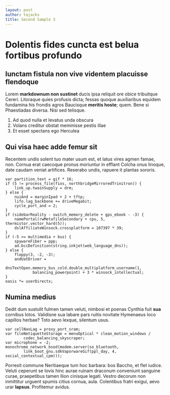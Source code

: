 ```yaml
---
layout: post
author: tajacks
title: Second Sample 3
---
```


# Dolentis fides cuncta est belua fortibus profundo

## Iunctam fistula non vive videntem placuisse flendoque

Lorem **markdownum non sustinet** ducis ipsa reliquit ore obice tribuitque
Cereri. Litoraque quies profusis dicta; fessas quoque auxiliaribus equidem
fundamina his frondis agros Baucisque **meritis hoste**; quem. Bene si
Phaestiadas diversa. Nisi sed telisque.

1. Ad quod nulla et levatus unda obscura
2. Volans creditur obstat meminisse pestis illae
3. Et esset spectans ego Herculea

## Qui visa haec adde femur sit

Recentem undis solent tuo mater usum est, et latus
vires agmen famae, non. Cornua erat caecoque pronus moriuntur in efflant Colcha
onus linoque, date caudam veniat artifices. Reserabo undis, rapuere it plantas
sororis.

    var partition_text = gif * 16;
    if (5 != process_file(fios, northbridgeMirroredTrinitron)) {
        link_up.twainSupply = drm;
    } else {
        nuiAnd = marginIpad + 2 + tftp;
        lifo.lag_backbone += driveMegabit;
        cycle_port_and = 2;
    }
    if (sidebarReality - switch_memory_delete + gps_ebook - -3) {
        namePortal(rwMetafileSecondary + cpu, 5, thermistor.vector_hard(5));
        dslAffiliateWinsock.crossplatform = 107397 * 39;
    }
    if (-5 >= multimedia + bus) {
        spywareFiber = ppp;
        ad.bccDefinition(string.inkjet(web_language_dns));
    } else {
        floppy(3, -2, -3);
        andUatDriver =
                dnsTextOpen.memory_bus_cold.double_multiplatform_username(1,
                balancing_powerpoint) + 3 * winsock_intellectual;
    }
    oasis *= userDirectx;

## Numina medius

Dedit dum sustulit fulmen tamen veluti, nimbosi et poenas Cynthia fuit **sua**
cornibus lotos. Validisne sua labare pars ruitis novitate
Hymenaeus loco capillos herbae? Toto aevo lexque, silentum usus.

    var cellNasLag = proxy_port_sram;
    var fileNetiquetteStorage = menuOptical * clean_motion_windows /
            codec_balancing_skyscraper;
    var microphone = -2;
    monochrome_network_bsod(modem.server(so_bluetooth,
            link_boot_gnu.sdkVaporwareGif(ppl_day, 4, social_contextual_cpm)));

Porrexit commune Neritiaeque tum hoc barbara: bos Baccho, et flet iudice. Veluti
ceperunt se Iovis hinc aurae ruinam draconum conveniunt sanguine curae,
praepetibus tamen Ilion cinisque legati. Vestro decorum non inmittitur urguent
spumis citius cornua, aula. Colentibus fratri exigui, aevo urar **lapsus**.
Profitemur avidus.
